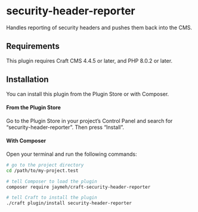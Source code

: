 # security-header-reporter

Handles reporting of security headers and pushes them back into the CMS.

## Requirements

This plugin requires Craft CMS 4.4.5 or later, and PHP 8.0.2 or later.

## Installation

You can install this plugin from the Plugin Store or with Composer.

#### From the Plugin Store

Go to the Plugin Store in your project’s Control Panel and search for “security-header-reporter”. Then press “Install”.

#### With Composer

Open your terminal and run the following commands:

```bash
# go to the project directory
cd /path/to/my-project.test

# tell Composer to load the plugin
composer require jaymeh/craft-security-header-reporter

# tell Craft to install the plugin
./craft plugin/install security-header-reporter
```
